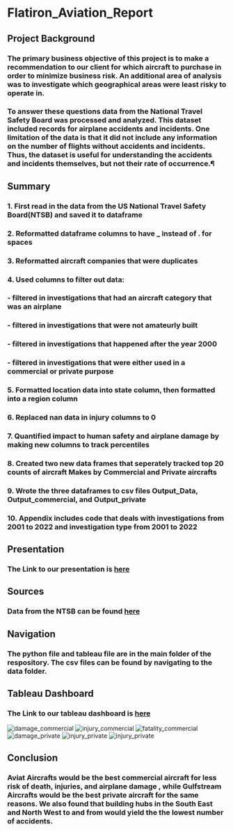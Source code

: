 # Flatiron_Aviation_Report
## Project Background
### The primary business objective of this project is to make a recommendation to our client for which aircraft to purchase in order to minimize business risk. An additional area of analysis was to investigate which geographical areas were least risky to operate in.
### To answer these questions data from the National Travel Safety Board was processed and analyzed. This dataset included records for airplane accidents and incidents. One limitation of the data is that it did not include any information on the number of flights without accidents and incidents. Thus, the dataset is useful for understanding the accidents and incidents themselves, but not their rate of occurrence.¶

## Summary
### 1. First read in the data from the US National Travel Safety Board(NTSB) and saved it to dataframe
### 2. Reformatted dataframe columns to have _ instead of . for spaces
### 3. Reformatted aircraft companies that were duplicates
### 4. Used columns to filter out data:
### - filtered in investigations that had an aircraft category that was an airplane
### - filtered in investigations that were not amateurly built
### - filtered in investigations that happened after the year 2000
### - filtered in investigations that were either used in a commercial or private purpose
### 5. Formatted location data into state column, then formatted into a region column
### 6. Replaced nan data in injury columns to 0
### 7. Quantified impact to human safety and airplane damage by making new columns to track percentiles
### 8. Created two new data frames that seperately tracked top 20 counts of aircraft Makes by Commercial and Private aircrafts
### 9. Wrote the three dataframes to csv files Output_Data, Output_commercial, and Output_private
### 10. Appendix includes code that deals with investigations from 2001 to 2022 and investigation type from 2001 to 2022
## Presentation
### The Link to our presentation is [here](https://docs.google.com/presentation/d/1RquP1pQMuQ6j8GaRvvJ5-4ECo-hugXZX/edit?usp=sharing&ouid=101182939687611455982&rtpof=true&sd=true)

## Sources
### Data from the NTSB can be found [here](https://www.ntsb.gov/safety/data/Pages/Data_Stats.aspx)

## Navigation
### The python file and tableau file are in the main folder of the respository. The csv files can be found by navigating to the data folder.

## Tableau Dashboard
### The Link to our tableau dashboard is [here](https://public.tableau.com/app/profile/jackson.robbins/viz/Aviation_Visualization/Map)
![damage_commercial](images/damage_com_graph.png) 
![injury_commercial](images/injury_com_graph.png) ![fatality_commercial](images/fatality_com_graph.png)
![damage_private](images/damage_pri_graph.png)
![injury_private](images/injury_pri_graph.png) ![injury_private](images/fatality_pri_graph.png)

## Conclusion
### Aviat Aircrafts would be the best commercial aircraft for less risk of death, injuries, and airplane damage , while Gulfstream Aircrafts would be the best private aircraft for the same reasons. We also found that building hubs in the South East and North West to and from would yield the the lowest number of accidents.